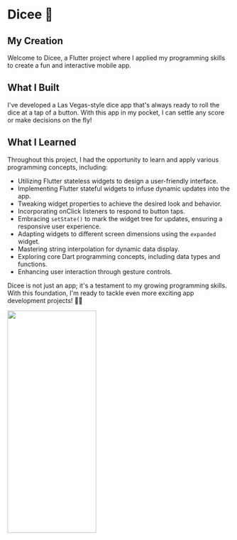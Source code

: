 # Dicee 🎲

## My Creation
Welcome to Dicee, a Flutter project where I applied my programming skills to create a fun and interactive mobile app.

## What I Built
I've developed a Las Vegas-style dice app that's always ready to roll the dice at a tap of a button. With this app in my pocket, I can settle any score or make decisions on the fly!


## What I Learned
Throughout this project, I had the opportunity to learn and apply various programming concepts, including:

- Utilizing Flutter stateless widgets to design a user-friendly interface.
- Implementing Flutter stateful widgets to infuse dynamic updates into the app.
- Tweaking widget properties to achieve the desired look and behavior.
- Incorporating onClick listeners to respond to button taps.
- Embracing `setState()` to mark the widget tree for updates, ensuring a responsive user experience.
- Adapting widgets to different screen dimensions using the `expanded` widget.
- Mastering string interpolation for dynamic data display.
- Exploring core Dart programming concepts, including data types and functions.
- Enhancing user interaction through gesture controls.

Dicee is not just an app; it's a testament to my growing programming skills. With this foundation, I'm ready to tackle even more exciting app development projects! 🎲🚀


<img src=
"https://github.com/xee95/dice_flutter_app/assets/35934083/b4ec6775-234e-4dc8-88ab-72dd763097f0" width="200" height="500">
